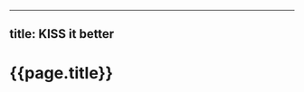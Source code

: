 


---
title: KISS it better
---
# {{page.title}}

<!--stackedit_data:
eyJoaXN0b3J5IjpbLTIwODg5MDAxNDldfQ==
-->